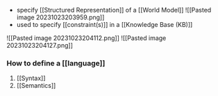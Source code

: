 - specify [[Structured Representation]] of a [[World Model]]
![[Pasted image 20231023203959.png]]
- used to specify [[constraint(s)]] in a [[Knowledge Base (KB)]]

![[Pasted image 20231023204112.png]]
![[Pasted image 20231023204127.png]]


### How to define a [[language]]
1. [[Syntax]]
2. [[Semantics]]
